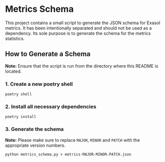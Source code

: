 # Metrics Schema

This project contains a small script to generate the JSON schema for Exasol metrics.
It has been intentionally separated and should not be used as a dependency.
Its sole purpose is to generate the schema for the metrics statistics.

## How to Generate a Schema

**Note:** Ensure that the script is run from the directory where this README is located.

### 1. Create a new poetry shell

```shell
poetry shell
```

### 2. Install all necessary dependencies

```shell
poetry install
```

### 3. Generate the schema

**Note:** Please make sure to replace `MAJOR`, `MINOR` and `PATCH` with the appropriate version numbers.

```shell
python metrics_schema.py > metrics-MAJOR-MINOR-PATCH.json
```
